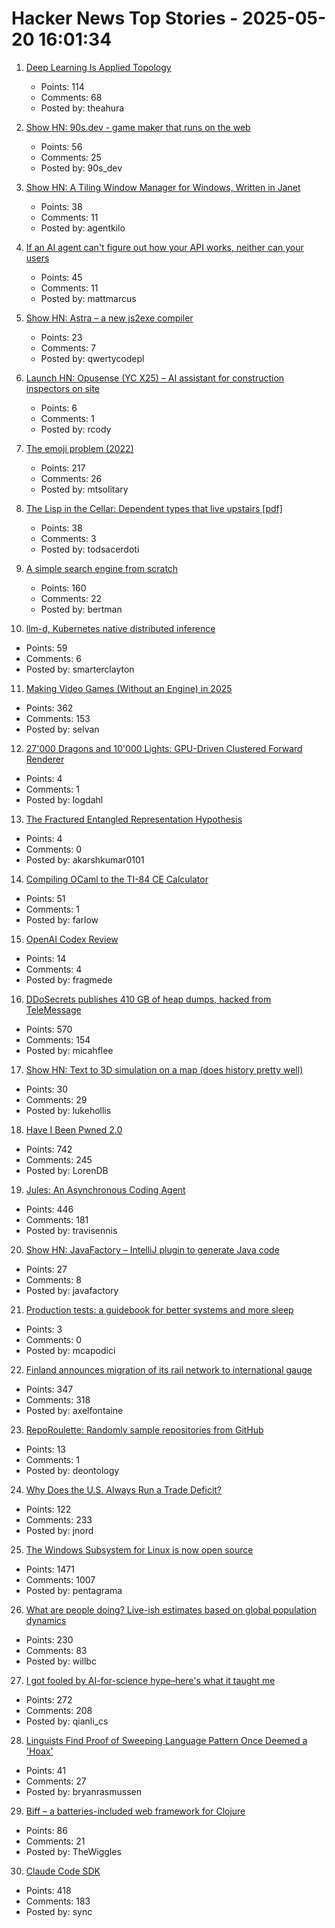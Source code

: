 # Hacker News Top Stories - 2025-05-20 16:01:34

1. [Deep Learning Is Applied Topology](https://theahura.substack.com/p/deep-learning-is-applied-topology)
   - Points: 114
   - Comments: 68
   - Posted by: theahura

2. [Show HN: 90s.dev - game maker that runs on the web](https://90s.dev/blog/finally-releasing-90s-dev.html)
   - Points: 56
   - Comments: 25
   - Posted by: 90s_dev

3. [Show HN: A Tiling Window Manager for Windows, Written in Janet](https://agent-kilo.github.io/jwno/)
   - Points: 38
   - Comments: 11
   - Posted by: agentkilo

4. [If an AI agent can't figure out how your API works, neither can your users](https://stytch.com/blog/if-an-ai-agent-cant-figure-out-how-your-api-works-neither-can-your-users/)
   - Points: 45
   - Comments: 11
   - Posted by: mattmarcus

5. [Show HN: Astra – a new js2exe compiler](https://github.com/astracompiler/cli)
   - Points: 23
   - Comments: 7
   - Posted by: qwertycodepl

6. [Launch HN: Opusense (YC X25) – AI assistant for construction inspectors on site](undefined)
   - Points: 6
   - Comments: 1
   - Posted by: rcody

7. [The emoji problem (2022)](https://artofproblemsolving.com/community/c2532359h2760821_the_emoji_problem__part_i?srsltid=AfmBOor9TbMq_A7hGHSJGfoWaa2HNzducSYZu35d_LFlCSNLXpvt-pdS)
   - Points: 217
   - Comments: 26
   - Posted by: mtsolitary

8. [The Lisp in the Cellar: Dependent types that live upstairs [pdf]](https://zenodo.org/records/15424968/files/deputy-els.pdf)
   - Points: 38
   - Comments: 3
   - Posted by: todsacerdoti

9. [A simple search engine from scratch](https://bernsteinbear.com/blog/simple-search/)
   - Points: 160
   - Comments: 22
   - Posted by: bertman

10. [llm-d, Kubernetes native distributed inference](https://llm-d.ai/blog/llm-d-announce)
   - Points: 59
   - Comments: 6
   - Posted by: smarterclayton

11. [Making Video Games (Without an Engine) in 2025](https://noelberry.ca/posts/making_games_in_2025/)
   - Points: 362
   - Comments: 153
   - Posted by: selvan

12. [27'000 Dragons and 10'000 Lights: GPU-Driven Clustered Forward Renderer](https://logdahl.net/p/gpu-driven)
   - Points: 4
   - Comments: 1
   - Posted by: logdahl

13. [The Fractured Entangled Representation Hypothesis](https://github.com/akarshkumar0101/fer)
   - Points: 4
   - Comments: 0
   - Posted by: akarshkumar0101

14. [Compiling OCaml to the TI-84 CE Calculator](https://farlow.dev/2025/05/17/ocaml-on-calculator)
   - Points: 51
   - Comments: 1
   - Posted by: farlow

15. [OpenAI Codex Review](https://zackproser.com/blog/openai-codex-review)
   - Points: 14
   - Comments: 4
   - Posted by: fragmede

16. [DDoSecrets publishes 410 GB of heap dumps, hacked from TeleMessage](https://micahflee.com/ddosecrets-publishes-410-gb-of-heap-dumps-hacked-from-telemessages-archive-server/)
   - Points: 570
   - Comments: 154
   - Posted by: micahflee

17. [Show HN: Text to 3D simulation on a map (does history pretty well)](https://mused.com/map/)
   - Points: 30
   - Comments: 29
   - Posted by: lukehollis

18. [Have I Been Pwned 2.0](https://www.troyhunt.com/have-i-been-pwned-2-0-is-now-live/)
   - Points: 742
   - Comments: 245
   - Posted by: LorenDB

19. [Jules: An Asynchronous Coding Agent](https://jules.google/)
   - Points: 446
   - Comments: 181
   - Posted by: travisennis

20. [Show HN: JavaFactory – IntelliJ plugin to generate Java code](https://github.com/JavaFactoryPluginDev/javafactory-plugin)
   - Points: 27
   - Comments: 8
   - Posted by: javafactory

21. [Production tests: a guidebook for better systems and more sleep](https://martincapodici.com/2025/05/13/production-tests-a-guidebook-for-better-systems-and-more-sleep/)
   - Points: 3
   - Comments: 0
   - Posted by: mcapodici

22. [Finland announces migration of its rail network to international gauge](https://www.trenvista.net/en/news/rnhs/finland-migration-standard-gauge/)
   - Points: 347
   - Comments: 318
   - Posted by: axelfontaine

23. [RepoRoulette: Randomly sample repositories from GitHub](https://github.com/gojiplus/reporoulette)
   - Points: 13
   - Comments: 1
   - Posted by: deontology

24. [Why Does the U.S. Always Run a Trade Deficit?](https://libertystreeteconomics.newyorkfed.org/2025/05/why-does-the-u-s-always-run-a-trade-deficit/)
   - Points: 122
   - Comments: 233
   - Posted by: jnord

25. [The Windows Subsystem for Linux is now open source](https://blogs.windows.com/windowsdeveloper/2025/05/19/the-windows-subsystem-for-linux-is-now-open-source/)
   - Points: 1471
   - Comments: 1007
   - Posted by: pentagrama

26. [What are people doing? Live-ish estimates based on global population dynamics](https://humans.maxcomperatore.com/)
   - Points: 230
   - Comments: 83
   - Posted by: willbc

27. [I got fooled by AI-for-science hype–here's what it taught me](https://www.understandingai.org/p/i-got-fooled-by-ai-for-science-hypeheres)
   - Points: 272
   - Comments: 208
   - Posted by: qianli_cs

28. [Linguists Find Proof of Sweeping Language Pattern Once Deemed a 'Hoax'](https://www.scientificamerican.com/article/linguists-find-proof-of-sweeping-language-pattern-once-deemed-a-hoax/)
   - Points: 41
   - Comments: 27
   - Posted by: bryanrasmussen

29. [Biff – a batteries-included web framework for Clojure](https://biffweb.com)
   - Points: 86
   - Comments: 21
   - Posted by: TheWiggles

30. [Claude Code SDK](https://docs.anthropic.com/en/docs/claude-code/sdk)
   - Points: 418
   - Comments: 183
   - Posted by: sync

